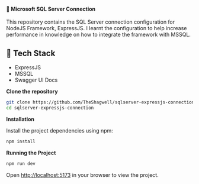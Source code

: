 #### 🔰 Microsoft SQL Server Connection 
This repository contains the SQL Server connection configuration for NodeJS Framework, ExpressJS. I learnt the configuration to help increase performance in knowledge on how to integrate the framework with MSSQL.

## 🧭 Tech Stack
- ExpressJS
- MSSQL
- Swagger UI Docs

**Clone the repository**
```bash
git clone https://github.com/TheShagwell/sqlserver-expressjs-connection.git
cd sqlserver-expressjs-connection
```
**Installation**

Install the project dependencies using npm:

```bash
npm install
```

**Running the Project**

```bash
npm run dev
```

Open [http://localhost:5173](http://localhost:5173) in your browser to view the project.
